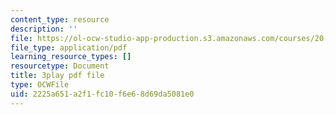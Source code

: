 ```yaml
---
content_type: resource
description: ''
file: https://ol-ocw-studio-app-production.s3.amazonaws.com/courses/20-219-becoming-the-next-bill-nye-writing-and-hosting-the-educational-show-january-iap-2015/2225a651a2f1fc10f6e68d69da5081e0_17uL1VoaWTQ.pdf
file_type: application/pdf
learning_resource_types: []
resourcetype: Document
title: 3play pdf file
type: OCWFile
uid: 2225a651-a2f1-fc10-f6e6-8d69da5081e0
---
```

